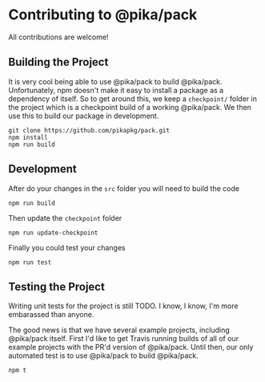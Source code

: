 # Contributing to @pika/pack

All contributions are welcome! 

## Building the Project

It is very cool being able to use @pika/pack to build @pika/pack. Unfortunately, npm doesn't make it easy to install a package as a dependency of itself. So to get around this, we keep a `checkpoint/` folder in the project which is a checkpoint build of a working @pika/pack. We then use this to build our package in development.

```
git clone https://github.com/pikapkg/pack.git
npm install
npm run build
```

## Development

After do your changes in the `src` folder you will need to build the code
```
npm run build
```
Then update the `checkpoint` folder
```
npm run update-checkpoint
```
Finally you could test your changes
```
npm run test
```

## Testing the Project

Writing unit tests for the project is still TODO. I know, I know, I'm more embarassed than anyone. 

The good news is that we have several example projects, including @pika/pack itself. First I'd like to get Travis running builds of all of our example projects with the PR'd version of @pika/pack. Until then, our only automated test is to use @pika/pack to build @pika/pack.

```
npm t
```
